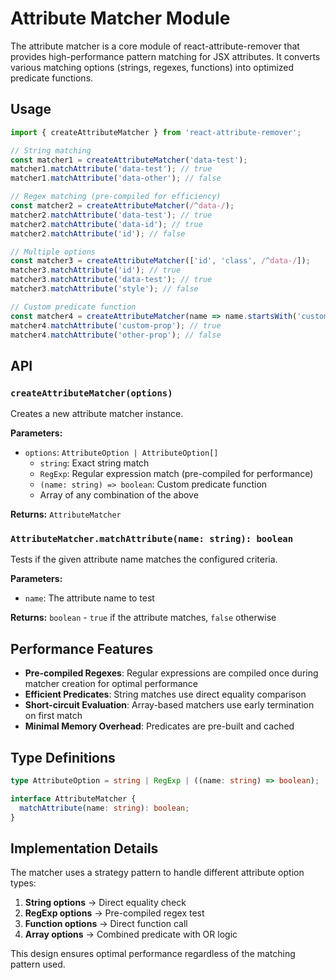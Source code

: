 # Attribute Matcher Module

The attribute matcher is a core module of react-attribute-remover that provides high-performance pattern matching for JSX attributes. It converts various matching options (strings, regexes, functions) into optimized predicate functions.

## Usage

```typescript
import { createAttributeMatcher } from 'react-attribute-remover';

// String matching
const matcher1 = createAttributeMatcher('data-test');
matcher1.matchAttribute('data-test'); // true
matcher1.matchAttribute('data-other'); // false

// Regex matching (pre-compiled for efficiency)
const matcher2 = createAttributeMatcher(/^data-/);
matcher2.matchAttribute('data-test'); // true
matcher2.matchAttribute('data-id'); // true
matcher2.matchAttribute('id'); // false

// Multiple options
const matcher3 = createAttributeMatcher(['id', 'class', /^data-/]);
matcher3.matchAttribute('id'); // true
matcher3.matchAttribute('data-test'); // true
matcher3.matchAttribute('style'); // false

// Custom predicate function
const matcher4 = createAttributeMatcher(name => name.startsWith('custom-'));
matcher4.matchAttribute('custom-prop'); // true
matcher4.matchAttribute('other-prop'); // false
```

## API

### `createAttributeMatcher(options)`

Creates a new attribute matcher instance.

**Parameters:**
- `options`: `AttributeOption | AttributeOption[]`
  - `string`: Exact string match
  - `RegExp`: Regular expression match (pre-compiled for performance)
  - `(name: string) => boolean`: Custom predicate function
  - Array of any combination of the above

**Returns:** `AttributeMatcher`

### `AttributeMatcher.matchAttribute(name: string): boolean`

Tests if the given attribute name matches the configured criteria.

**Parameters:**
- `name`: The attribute name to test

**Returns:** `boolean` - `true` if the attribute matches, `false` otherwise

## Performance Features

- **Pre-compiled Regexes**: Regular expressions are compiled once during matcher creation for optimal performance
- **Efficient Predicates**: String matches use direct equality comparison
- **Short-circuit Evaluation**: Array-based matchers use early termination on first match
- **Minimal Memory Overhead**: Predicates are pre-built and cached

## Type Definitions

```typescript
type AttributeOption = string | RegExp | ((name: string) => boolean);

interface AttributeMatcher {
  matchAttribute(name: string): boolean;
}
```

## Implementation Details

The matcher uses a strategy pattern to handle different attribute option types:

1. **String options** → Direct equality check
2. **RegExp options** → Pre-compiled regex test
3. **Function options** → Direct function call
4. **Array options** → Combined predicate with OR logic

This design ensures optimal performance regardless of the matching pattern used.
